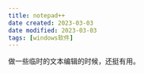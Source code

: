 ```yaml
---
title: notepad++
date created: 2023-03-03
date modified: 2023-03-03
tags: [windows软件]
---
```


做一些临时的文本编辑的时候，还挺有用。

